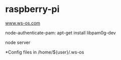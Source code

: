 # raspberry-pi
www.ws-os.com

node-authenticate-pam:   apt-get install libpam0g-dev


node server


*Config files in /home/${user}/.ws-os
